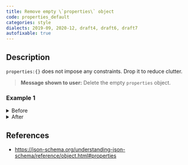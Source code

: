 ```yaml
---
title: Remove empty \`properties\` object
code: properties_default
categories: style
dialects: 2019-09, 2020-12, draft4, draft6, draft7
autofixable: true
---
```


## Description
`properties:{}` does not impose any constraints. Drop it to reduce clutter.

> **Message shown to user:**
> Delete the empty `properties` object.

### Example 1
<details><summary>Before</summary>

```json
{
  "type": "object",
  "properties": {}
}
```
</details>

<details><summary>After</summary>

```json
{
  "type": "object"
}
```
</details>

## References
* <https://json-schema.org/understanding-json-schema/reference/object.html#properties>

